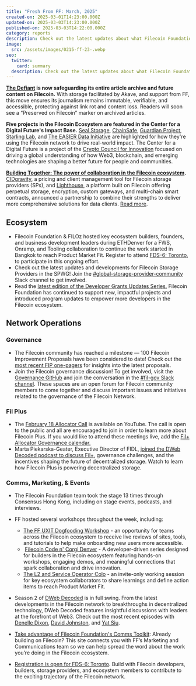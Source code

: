 ```yaml
---
title: "Fresh From FF: March, 2025"
created-on: 2025-03-01T14:23:00.000Z
updated-on: 2025-03-03T14:23:00.000Z
published-on: 2025-03-03T14:22:00.000Z
category: reports
description: Check out the latest updates about what Filecoin Foundation has been up to.
image:
  src: /assets/images/0215-ff-23-.webp
seo:
  twitter:
    card: summary
  description: Check out the latest updates about what Filecoin Foundation has been up to.
---
```


**[The Defiant](https://thedefiant.io/news/defi/the-defiant-to-preserve-article-archives-on-filecoin) is now safeguarding its entire article archive and future content on Filecoin.** With storage facilitated by Akave, and support from FF, this move ensures its journalism remains immutable, verifiable, and accessible, protecting against link rot and content loss. Readers will soon see a “Preserved on Filecoin” marker on archived articles. 

**Five projects in the Filecoin Ecosystem are featured in the Center for a Digital Future's Impact Base.** [Seal Storage](https://www.centerforadigitalfuture.org/blog/60kqfdgb4f8kljqy1j4ujvaqr1bx5y-364pg-bskhw-58gfs-c9t7w-cz4j6?utm_source=upload.fil.org&utm_medium=newsletter&utm_campaign=your-guide-to-filecoin-community-events-at-ethdenver&_bhlid=9dee41524f6c66b5d412d8649eb4899ffcc51905), [ChainSafe](https://www.centerforadigitalfuture.org/blog/60kqfdgb4f8kljqy1j4ujvaqr1bx5y-364pg-bskhw-hhekb?utm_source=upload.fil.org&utm_medium=newsletter&utm_campaign=your-guide-to-filecoin-community-events-at-ethdenver&_bhlid=0f11fec0a782f492a0656f77e0bf41bf3a565de4), [Guardian Project](https://www.centerforadigitalfuture.org/blog/60kqfdgb4f8kljqy1j4ujvaqr1bx5y-364pg-bskhw-58gfs-c9t7w-cz4j6?utm_source=upload.fil.org&utm_medium=newsletter&utm_campaign=your-guide-to-filecoin-community-events-at-ethdenver&_bhlid=e9307dbcd8c3829c2ef14114dc5c64953a5be9d4), [Starling Lab](https://www.centerforadigitalfuture.org/blog/60kqfdgb4f8kljqy1j4ujvaqr1bx5y-364pg-bskhw-58gfs-c9t7w-k6xnh?utm_source=upload.fil.org&utm_medium=newsletter&utm_campaign=your-guide-to-filecoin-community-events-at-ethdenver&_bhlid=94998cb332444bc8766b21e910ca516f9801cab4), and [The EASIER Data Initiative](https://www.centerforadigitalfuture.org/blog/60kqfdgb4f8kljqy1j4ujvaqr1bx5y-364pg-bskhw-pn9rt?utm_source=upload.fil.org&utm_medium=newsletter&utm_campaign=your-guide-to-filecoin-community-events-at-ethdenver&_bhlid=cb7c7c3bf0a4085054bbd82c8d43bef957d66aea) are highlighted for how they're using the Filecoin network to drive real-world impact. The Center for a Digital Future is a project of the [Crypto Council for Innovation](https://cryptoforinnovation.org/tag/impact-base/?utm_source=upload.fil.org&utm_medium=newsletter&utm_campaign=your-guide-to-filecoin-community-events-at-ethdenver&_bhlid=18eb238dcdfe7f510d346dd191e4de79a1d70513) focused on driving a global understanding of how Web3, blockchain, and emerging technologies are shaping a better future for people and communities.

**[Building Together: The power of collaboration in the Filecoin ecosystem](/blog/building-together-the-power-of-collaboration-in-the-filecoin-ecosystem).** [CIDgravity](/ecosystem-explorer/cidgravity), a pricing and client management tool for Filecoin storage providers (SPs), and [Lighthouse](/ecosystem-explorer/lighthouse), a platform built on Filecoin offering perpetual storage, encryption, custom gateways, and multi-chain smart contracts, announced a partnership to combine their strengths to deliver more comprehensive solutions for data clients. [Read more](/blog/building-together-the-power-of-collaboration-in-the-filecoin-ecosystem). 

## Ecosystem

- Filecoin Foundation & FILOz hosted key ecosystem builders, founders, and business development leaders during ETHDenver for a FWS, Onramp, and Tooling collaboration to continue the work started in Bangkok to reach Product Market Fit. Register to attend [FDS-6: Toronto](https://www.fildev.io/FDS-6), to participate in this ongoing effort. 
- Check out the latest updates and developments for Filecoin Storage Providers in the SPWG! Join the [\#global-storage-provider-community](https://filecoinproject.slack.com/archives/C02GQUMFQVA) Slack channel to get involved. 
- Read the [latest edition of the Developer Grants Updates Series.](/blog/developer-grants-updates-february-2025) Filecoin Foundation has continued to support new, impactful projects and introduced program updates to empower more developers in the Filecoin ecosystem. 

## Network Operations

### Governance

- The Filecoin community has reached a milestone — 100 Filecoin Improvement Proposals have been considered to date! Check out the [most recent FIP one-pagers](https://x.com/fil_gov/status/1889728327188947338) for insights into the latest proposals. 
- Join the Filecoin governance discussion! To get involved, visit the [Governance GitHub](https://github.com/filecoin-project/FIPs) and join the conversation in the [\#fil-gov Slack channel](https://filecoinproject.slack.com/archives/C0535S9TUUF). These spaces are an open forum for Filecoin community members to come together and discuss important issues and initiatives related to the governance of the Filecoin Network.

### Fil Plus

- The [February 18 Allocator Call](https://youtu.be/v0ufptQqoxQ?feature=shared) is available on YouTube. The call is open to the public and all are encouraged to join in order to learn more about Filecoin Plus. If you would like to attend these meetings live, add the [Fil+ Allocator Governance calendar.](https://calendar.google.com/calendar/embed?src=c_k1gkfoom17g0j8c6bam6uf43j0%40group.calendar.google.com&ctz=America%2FLos_Angeles)
- Marta Piekarska-Geater, Executive Director of FIDL, [joined the DWeb Decoded podcast to discuss Fil+](https://youtu.be/TKaRTgmz5Yg?feature=shared), governance challenges, and the incentives shaping the future of decentralized storage. Watch to learn how Filecoin Plus is powering decentralized storage.[](https://calendar.google.com/calendar/embed?src=c_k1gkfoom17g0j8c6bam6uf43j0%40group.calendar.google.com&ctz=America%2FLos_Angeles)

### Comms, Marketing, & Events

- The Filecoin Foundation team took the stage 13 times through Consensus Hong Kong, including on stage events, podcasts, and interviews. 
- FF hosted several workshops throughout the week, including: 

  - [The FF UXIT Dogfooding Workshop](https://lu.ma/k4oqlci8) - an opportunity for teams across the Filecoin ecosystem to receive live reviews of sites, tools, and tutorials to help make onboarding new users more accessible. 
  -  [Filecoin Code n' Corgi Denver](https://lu.ma/gd767xu5?utm_campaign=your-guide-to-filecoin-community-events-at-ethdenver&utm_medium=referral&utm_source=upload.fil.org) - A developer-driven series designed for builders in the Filecoin ecosystem featuring hands-on workshops, engaging demos, and meaningful connections that spark collaboration and drive innovation.
  - [The L2 and Service Operator Colo](/events/filecoin-ethdenver-2025) - an invite-only working session for key ecosystem collaborators to share learnings and define action items to reach Product Market Fit.

- Season 2 of [DWeb Decoded](https://youtube.com/playlist?list=PLp3zrT1ewY0micCUXk2G1B1-ukbpuclJy&feature=shared&utm_source=upload.fil.org&utm_medium=newsletter&utm_campaign=your-guide-to-filecoin-community-events-at-ethdenver&_bhlid=247e1979f6140e8fe6638e8754099adb2e97aa57) is in full swing. From the latest developments in the Filecoin network to breakthroughs in decentralized technology, DWeb Decoded features insightful discussions with leaders at the forefront of Web3. Check out the most recent episodes with [Denelle Dixon](https://youtu.be/IPmxdwkmlhI?feature=shared&utm_source=upload.fil.org&utm_medium=newsletter&utm_campaign=your-guide-to-filecoin-community-events-at-ethdenver&_bhlid=d08c595af6c3d155558d8b136fb97e360acfe413), [David Johnston](https://youtu.be/y_dWSXTW4xc?feature=shared&utm_source=upload.fil.org&utm_medium=newsletter&utm_campaign=your-guide-to-filecoin-community-events-at-ethdenver&_bhlid=8dad6e2144b9a6b7d8bb6ecc0312c697b6eeb2d0), and [Yat Siu](https://youtu.be/Up2HIKC6jDY?feature=shared&utm_source=upload.fil.org&utm_medium=newsletter&utm_campaign=your-guide-to-filecoin-community-events-at-ethdenver&_bhlid=4b16315a73e3b4841f01333d08c1b3604c3112ba). 
- [Take advantage of Filecoin Foundation's Comms Toolkit](https://hub.fil.org/comms): Already building on Filecoin? This site connects you with FF’s Marketing and Communications team so we can help spread the word about the work you’re doing in the Filecoin ecosystem.
- [Registration is open for FDS-6: Toronto](https://www.fildev.io/FDS-6). Build with Filecoin developers, builders, storage providers, and ecosystem members to contribute to the exciting trajectory of the Filecoin network.
